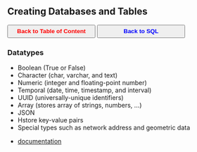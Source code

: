 ## Creating Databases and Tables

<a><button name="button" style = "color:red;width:200px;height:30px;cursor:pointer" onclick="window.location.href='https://reynier0611.github.io';">**Back to Table of Content**</button></a> <a><button name="button" style = "color:blue;width:200px;height:30px;cursor:pointer" onclick="window.location.href='https://reynier0611.github.io/sql/sql.html';">**Back to SQL**</button></a>

### Datatypes

- Boolean (True or False)
- Character (char, varchar, and text)
- Numeric (integer and floating-point number)
- Temporal (date, time, timestamp, and interval)
- UUID (universally-unique identifiers)
- Array (stores array of strings, numbers, ...)
- JSON
- Hstore key-value pairs
- Special types such as network address and geometric data

* [documentation](https://www.postgresql.org/docs/current/datatype.html)